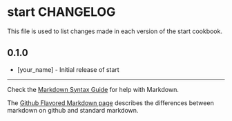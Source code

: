 start CHANGELOG
===============

This file is used to list changes made in each version of the start cookbook.

0.1.0
-----
- [your_name] - Initial release of start

- - -
Check the [Markdown Syntax Guide](http://daringfireball.net/projects/markdown/syntax) for help with Markdown.

The [Github Flavored Markdown page](http://github.github.com/github-flavored-markdown/) describes the differences between markdown on github and standard markdown.

